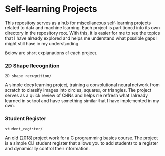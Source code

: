 # Self-learning Projects

This repository serves as a hub for miscellaneous self-learning projects related to data and machine learning. Each project is partitioned into its own directory in the repository root. With this, it is easier for me to see the topics that I have already explored and helps me understand what possible gaps I might still have in my understanding.

Below are short explanations of each project.

### 2D Shape Recognition

`2D_shape_recognition/`

A simple deep learning project, training a convolutional neural network from scratch to classify images into circles, squares, or triangles. The project serves as a quick review of CNNs and helps me refresh what I already learned in school and have something similar that I have implemented in my own.



### Student Register

`student_register/`

An old (2018) project work for a C programming basics course. 
The project is a simple CLI student register that allows you to add students to a register and dynamically control their information.